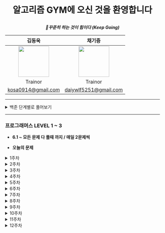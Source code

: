 # <p align="center"> 알고리즘 GYM에 오신 것을 환영합니다 </p>  

<div align="center">  
 
 __*:muscle:꾸준히 하는 것이 힘이다 (Keep Going)*__  

|김동욱|채기중|
|:-:|:-:|
|<img src="https://user-images.githubusercontent.com/71700079/183433257-20338d29-4767-4225-a1ba-ed68fc17b4f9.png" width="100" height="100">|<img src="https://user-images.githubusercontent.com/71700079/183433257-20338d29-4767-4225-a1ba-ed68fc17b4f9.png" width="100" height="100">|
|Trainor|Trainor|
|kosa0914@gmail.com  |daiywlf5251@gmail.com|
</div>

* * *
<details>
<summary>백준 단계별로 풀어보기</summary>  
 
### 백준 단계별로 풀어보기 11 ~ 30 135문제 (~5.22 총 11주차)
* 월, 수, 금:  라이브 코딩
* 일요일: 해당 주차 리뷰

* **세부일정**
  * **1주차: 브루트 포스(5), 정렬(9)**
  * **2주차: 정렬(1), 백트레킹(8), DP(5)**
  * **3주차: DP1(11), 그리디(3)**
  * **4주차: 그리디(2), 정수론 및 조합론(12)**
  * **5주차: 스택(6), 큐, 덱(7)**
  * **6주차: Divide Qonquer(9), 이분탐색(5)**
  * **7주차: Priority Queue(4), DP2(7), DFS, BFS(3)**
  * **8주차: DFS, BFS(8), 최단경로(6)**
  * **9주차: 투 포인터(5), 최단거리 역추적(9)**
  * **10주차: 트리(7), 유니온파인드(4), 최소신장트리(6)**


  **-> 진행 중 해당 주차에 추가된 문제들이 있으므로 11주차까지 진행 !!**

* **오늘의 문제**
<details>
<summary>1주차</summary>  

* 3.7: 2798, 2231
* 3.8: 7568, 1018
* 3.9: 1436, 2750
* 3.10: 2751, 10989
* 3.11: 2108, 1427
* 3.12: 11650, 11651
* 3.13: 1181, 10814
</details>
<details>
<summary>2주차</summary>  

* 3.14: 18870, 15649
* 3.15: 15650, 15651
* 3.16: 15652, 9663
* 3.17: 2580, 14888
* 3.18: 14889, 1003
* 3.19: 9184, 1904
* 3.20: 9461, 1149
 </details>
 <details>
<summary>3주차</summary>  
  
* 3.21: 1932, 2579
* 3.22: 1463, 10844
* 3.23: 2156, 11053
* 3.24: 11054, 2565
* 3.25: 9251, 1912
* 3.26: 12865, 11047
* 3.27: 1931, 11399
 </details>
 <details>
<summary>4주차</summary>  
  
* 3.28: 1541, 13305
* 3.29: 5086, 1037
* 3.30: 2609, 1934
* 3.31: 2981, 3036
* 4.1: 11050, 11051
* 4.2: 1010, 9375
* 4.3: 1676, 2004
 </details>
<details>
<summary>5주차</summary>  
 
* 4.4: 10828, 10773
* 4.5: 4949, 9012
* 4.6: 1874, 17298
* 4.7: 18258, 2164
* 4.8: 11866, 1966
* 4.9: 10866, 1021
* 4.10: 5430, 2630
 </details>
<details>
<summary>6주차</summary>  
 
* 4.11: 1992, 1780
* 4.12: 1629, 11401
* 4.13: 2740, 10830
* 4.14: 11444, 6549
* 4.15: 1920, 10816
* 4.16: 1654, 2805
* 4.17: 2110, 1300
 </details>
 <details>
<summary>7주차</summary>  
  
* 4.18: 12015, 11279
* 4.19: 1927, 11286
* 4.20: 1655, 11066
* 4.21: 11049, 1520
* 4.22: 10942, 2629
* 4.23: 2293, 7579
* 4.24: 1260, 2606
 </details>
 <details>
<summary>8주차</summary>  
  
* 4.25: 2667, 1012
* 4.26: 2178, 7576
* 4.27: 7569, 1697
* 4.28: 2206, 7562
* 4.29: 1707, 1753
* 4.30: 1504, 13549
* 5.1: 9370, 11657
 </details>
 <details>
<summary>9주차</summary>  
  
* 5.2: 11404, 1956
* 5.3: 3273, 2470
* 5.4: 1806, 1644
* 5.5: 1450, 12852
* 5.6: 14002, 14003
* 5.7: 9252, 2618 (카카오 코딩테스트의 사유로 5.8로 연기)
* 5.8: 9252, 2618
 </details>
 <details>
<summary>10주차</summary>  
  
* 5.9: 13913, 9019
* 5.10: 11779, 11780
* 5.11: 11725, 1167
* 5.12: 1967, 1991
* 5.13: 2263, 5639
* 5.14: 4803, 1717
* 5.15: 1976, 4195
 </details>
 <details>
<summary>11주차</summary>  
  
* 5.16: 20040, 9372
* 5.17: 1197, 4386
* 5.18: 1774, 2887
* 5.19: 17472
 </details>

**5.19 부로 백준 단계별로 단계별로 풀어보기 끝 !!**

**5.31 까지 단계별로 풀어보기 미숙한 것들 완료 후, 6.1 부터 프로그래머스 시작**

**고생많았습니당 ^.^**
</details>  

___
### 프로그래머스 LEVEL 1 ~ 3
* **6.1 ~ 모든 문제 다 풀때 까지 / 매일 2문제씩**

* **오늘의 문제**
<details>
<summary>1주차</summary>  

===
* 6.1: 신고 결과 받기[LEVEL 1], 추석 트래픽[LEVEL 3]
* 6.2: 문자열 압축[LEVEL 2], 오픈 채팅방[LEVEL 2]
* 6.3: 로또의 최고,최저 순위[LEVEL 1], N으로 표현[LEVEL 3]
* 6.4: 카카오프렌즈 컬러링북[LEVEL 2], 단체사진 찍기[LEVEL 2]
* 6.5: 신규 아이디 추천[LEVEL 1], 입국심사[LEVEL 3]
* 6.6: 멀쩡한 사각형[LEVEL 2], 124 나라의 숫자[LEVEL 2]
* 6.7: 키패드 누르기[LEVEL 1], 가장 먼 노드[LEVEL 3]
</details>
<details>
<summary>2주차</summary>  
 
===
* 6.8: 타겟 넘버[LEVEL 2], 고양이와 개는 몇 마리 있을까[LEVEL2]
* 6.9: 숫자 문자열과 영단어[LEVEL 1], 없어진 기록 찾기[LEVEL 3]
* 6.10: 기능개발[LEVEL 2], 더 맵게[LEVEL 2]
* 6.11: 크레인 인형뽑기 게임[LEVEL 1], 브라이언의 고민[LEVEL 3]
* 6.12: 루시와 엘라 찾기[LEVEL 2], 짝지어 제거하기[LEVEL 2]
* 6.13: 없는 숫자 더하기[LEVEL 1], 리틀 프렌즈 사천성[LEVEL 3]
* 6.14: 행렬 테두리 회전하기[LEVEL 2], 메뉴 리뉴얼[LEVEL 2]
</details>
<details>
<summary>3주차</summary>  
 
===
* 6.15: 음양 더하기[LEVEL 1], 디스크 컨트롤러[LEVEL 3]
* 6.16: 괄호 변환[LEVEL 2], 뉴스 클러스터링[LEVEL 2]
* 6.17: 내적[LEVEL 1], 정수 삼각형[LEVEL 3]
* 6.18: 거리두기 확인하기[LEVEL 2], 수식 최대화[LEVEL 2]
* 6.19: 소수 만들기[LEVEL 1], 네트워크[LEVEL 3]
* 6.20: 튜플[LEVEL 2], 빛의 경로 싸이클[LEVEL 2]
* 6.21: 완주하지 못한 선수[LEVEL 1], 순위[LEVEL 3]
</details>
<details>
<summary>4주차</summary>  

===
* 6.22: 전화번호 목록[LEVEL 2], 프린터[LEVEL 2]
* 6.23: K번째 수[LEVEL 1], 있었는데요 없었습니다[LEVEL 3]
* 6.24: [가장 큰 수[LEVEL 2]](https://programmers.co.kr/learn/courses/30/lessons/42746), [소수 찾기[LEVEL 2]](https://programmers.co.kr/learn/courses/30/lessons/42839)
* 6.25: [모의고사[LEVEL 1]](https://programmers.co.kr/learn/courses/30/lessons/42840), [다단계 칫솔 판매[LEVEL 3]](https://programmers.co.kr/learn/courses/30/lessons/77486)
* 6.26: [조이스틱[LEVEL 2]](https://programmers.co.kr/learn/courses/30/lessons/42860), [최솟값 구하기[LEVEL 2]](https://programmers.co.kr/learn/courses/30/lessons/59038)
* 6.27: [체육복[LEVEL 1]](https://programmers.co.kr/learn/courses/30/lessons/42862), [자물쇠와 열쇠[LEVEL 3]](https://programmers.co.kr/learn/courses/30/lessons/60059)
* 6.28: [동명 동물 수 찾기[LEVEL 2]](https://programmers.co.kr/learn/courses/30/lessons/59041), [이름에 el이 들어가는 동물 찾기[LEVEL 2]](https://programmers.co.kr/learn/courses/30/lessons/59047)
</details>
<details>
<summary>5주차</summary>  
 
===
* 6.29: [모든 레코드 조회하기[LEVEL 1]](https://programmers.co.kr/learn/courses/30/lessons/59034), [셔틀버스[LEVEL 3]]( https://programmers.co.kr/learn/courses/30/lessons/17678)
* 6.30: [게임 맵 최단거리[LEVEL 2]](https://programmers.co.kr/learn/courses/30/lessons/1844), [예상 대진표[LEVEL 2]]( https://programmers.co.kr/learn/courses/30/lessons/12985)
* 7.1: [폰켓몬[LEVEL 1]](https://programmers.co.kr/learn/courses/30/lessons/1845), [표 편집[LEVEL 3]](
    https://programmers.co.kr/learn/courses/30/lessons/81303)
* 7.2: [순위 검색[LEVEL 2]](https://programmers.co.kr/learn/courses/30/lessons/72412), [후보키[LEVEL 2]](https://programmers.co.kr/learn/courses/30/lessons/42890)
* 7.3: [이름이 없는 동물의 [LEVEL 1]](https://programmers.co.kr/learn/courses/30/lessons/59039), [보석 쇼핑[LEVEL 3]](https://programmers.co.kr/learn/courses/30/lessons/67258)
* 7.4: [괄호 회전하기[LEVEL 2]](https://programmers.co.kr/learn/courses/30/lessons/76502), [배달[LEVEL 2]](https://programmers.co.kr/learn/courses/30/lessons/12978)
* 7.5: [최댓값 구하기[LEVEL 1]](https://programmers.co.kr/learn/courses/30/lessons/59415), [불량 사용자[LEVEL 3]](https://programmers.co.kr/learn/courses/30/lessons/64064)
</details>
<details>
<summary>6주차</summary>  
 
===
* 7.6: [2xn 타일링[LEVEL 2]](https://school.programmers.co.kr/learn/courses/30/lessons/12900), [위장[LEVEL 2]](https://school.programmers.co.kr/learn/courses/30/lessons/42578)
* 7.7: [실패율[LEVEL 1]](https://school.programmers.co.kr/learn/courses/30/lessons/42889), [GPS[LEVEL 3]](https://school.programmers.co.kr/learn/courses/30/lessons/1837)
* 7.8: [다리를 지나는 트럭[LEVEL 2]](https://school.programmers.co.kr/learn/courses/30/lessons/42583), [H-Index[LEVEL 2]](https://school.programmers.co.kr/learn/courses/30/lessons/42747)
* 7.9: [약수의 갯수와 덧셈[LEVEL 1]](https://school.programmers.co.kr/learn/courses/30/lessons/77884), [금과 은 운반하기[LEVEL 3]](https://school.programmers.co.kr/learn/courses/30/lessons/86053)
* 7.10: [카펫[LEVEL 2]](https://school.programmers.co.kr/learn/courses/30/lessons/42842), [큰 수 만들기[LEVEL2]](https://school.programmers.co.kr/learn/courses/30/lessons/42883)
* 7.11: [3진법 뒤집기[LEVEL 1]](https://school.programmers.co.kr/learn/courses/30/lessons/68935), [이중 우선순위 큐[LEVEL 3]](https://school.programmers.co.kr/learn/courses/30/lessons/42628)
* 7.12: [동물 수 구하기[LEVEL 2]](https://school.programmers.co.kr/learn/courses/30/lessons/59406), [입양 시각 구하기[LEVEL 2]](https://school.programmers.co.kr/learn/courses/30/lessons/59412)
</details>
<details>
<summary>7주차</summary>  

===
* 7.13: [예산[LEVEL 1]](https://school.programmers.co.kr/learn/courses/30/lessons/12982), [등굣길[LEVEL 3]](https://school.programmers.co.kr/learn/courses/30/lessons/42898)
* 7.14: [NULL 처리하기[LEVEL 2]](https://school.programmers.co.kr/learn/courses/30/lessons/59410), [중성화 여부 판단하기[LEVEL 2]](https://school.programmers.co.kr/learn/courses/30/lessons/59409)
* 7.15: [역순 정렬하기[LEVEL 1]](https://school.programmers.co.kr/learn/courses/30/lessons/59035), [단어 변환[LEVEL 3]](https://school.programmers.co.kr/learn/courses/30/lessons/43163)
* 7.16: [피로도[LEVEL 2]](https://school.programmers.co.kr/learn/courses/30/lessons/87946), [프렌즈 4블록[LEVEL2]](https://school.programmers.co.kr/learn/courses/30/lessons/17679)
* 7.17: [이름이 있는 동물의 아이디[LEVEL 1]](https://school.programmers.co.kr/learn/courses/30/lessons/59407), [오랜 기간 보호한 동물[LEVEL 3]](https://school.programmers.co.kr/learn/courses/30/lessons/59044)
* 7.18: [2개 이하로 다른 비트[LEVEL 2]](https://school.programmers.co.kr/learn/courses/30/lessons/77885), [삼각 달팽이[LEVEL 2]](https://school.programmers.co.kr/learn/courses/30/lessons/68645)
* 7.19: [2개 뽑아서 더하기[LEVEL 1]](https://school.programmers.co.kr/learn/courses/30/lessons/68644), [헤비 유저가 소유한 장소[LEVEL 3]](https://school.programmers.co.kr/learn/courses/30/lessons/77487)
</details>
<details>
<summary>8주차</summary>  

===
* 7.20: [영어 끝말잇기[LEVEL 2]](https://school.programmers.co.kr/learn/courses/30/lessons/12981), [주식가격[LEVEL 2]](https://school.programmers.co.kr/learn/courses/30/lessons/42584)
* 7.21: [아픈 동물 찾기[LEVEL 1]](https://school.programmers.co.kr/learn/courses/30/lessons/59036), [합승 택시 요금[LEVEL 3]](https://school.programmers.co.kr/learn/courses/30/lessons/72413)
* 7.22: [구명보트[LEVEL 2]](https://school.programmers.co.kr/learn/courses/30/lessons/42885), [중복 제거하기[LEVEL 2]](https://school.programmers.co.kr/learn/courses/30/lessons/59408)
* 7.23: [2016년 [LEVEL 1]](https://school.programmers.co.kr/learn/courses/30/lessons/12901), [경주로 건설[LEVEL 3]](https://school.programmers.co.kr/learn/courses/30/lessons/67259)
* 7.24: [교점에 별 만들기[LEVEL 2]](https://school.programmers.co.kr/learn/courses/30/lessons/87377), [전력망을 둘로 나누기[LEVEL 2]](https://school.programmers.co.kr/learn/courses/30/lessons/86971)
* 7.25: [어린 동물 찾기[LEVEL 1]](https://school.programmers.co.kr/learn/courses/30/lessons/59037), [보행자 천국[LEVEL 3]](https://school.programmers.co.kr/learn/courses/30/lessons/1832)
* 7.26: [모음 사전[LEVEL 2]](https://school.programmers.co.kr/learn/courses/30/lessons/84512), [캐시[LEVEL 2]](https://school.programmers.co.kr/learn/courses/30/lessons/17680)
</details>
<details>
<summary>9주차</summary>  
 
===
* 7.27: [최소 직사각형[LEVEL 1]](https://school.programmers.co.kr/learn/courses/30/lessons/86491), [몸짱 트레이너 라이언의 고민[LEVEL 3]](https://school.programmers.co.kr/learn/courses/30/lessons/1838)
* 7.28: [이진 변환 반복하기[LEVEL 2]](https://school.programmers.co.kr/learn/courses/30/lessons/70129), [점프와 순간 이동[LEVEL 2]](https://school.programmers.co.kr/learn/courses/30/lessons/12980)
* 7.29: [나머지가 1이 되는 수 찾기[LEVEL 1]](https://school.programmers.co.kr/learn/courses/30/lessons/87389), [베스트 앨범[LEVEL 3]](https://school.programmers.co.kr/learn/courses/30/lessons/42579)
* 7.30: [3xn 타일링[LEVEL 2]](https://school.programmers.co.kr/learn/courses/30/lessons/12902), [DATETIME에서 DATE로 형 변환[LEVEL 2]](https://school.programmers.co.kr/learn/courses/30/lessons/59414)
* 7.31: [동물의 아이디와 이름[LEVEL 1]](https://school.programmers.co.kr/learn/courses/30/lessons/59403), [아이템 줍기[LEVEL 3]](https://school.programmers.co.kr/learn/courses/30/lessons/87694)
* 8.1: [n^2배열 자르기[LEVEL 2]](https://school.programmers.co.kr/learn/courses/30/lessons/87390), [쿼드압축 후 개수 세기[LEVEL 2]](https://school.programmers.co.kr/learn/courses/30/lessons/68936)
* 8.2: [부족한 금액 계산하기[LEVEL 1]](https://school.programmers.co.kr/learn/courses/30/lessons/82612), [여행경로[LEVEL 3]](https://school.programmers.co.kr/learn/courses/30/lessons/43164)
</details>
<details>
<summary>10주차</summary>  
 
===
* 8.3: [스킬트리[LEVEL 2]](https://school.programmers.co.kr/learn/courses/30/lessons/49993), [방문 길이[LEVEL 2]](https://school.programmers.co.kr/learn/courses/30/lessons/49994)
* 8.4: 비밀 지도[LEVEL 1], 오랜기간 보호한 동물(2)[LEVEL 3]
* 8.5: 방금그곡[LEVEL 2], 가장 큰 정사각형 찾기[LEVEL 2]
* 8.6: [가운데 글자 가져오기[LEVEL 1]](https://school.programmers.co.kr/learn/courses/30/lessons/12903), [퍼즐 조각 채우기[LEVEL 3]](https://school.programmers.co.kr/learn/courses/30/lessons/84021)
* 8.7: [압축[LEVEL 2]](https://school.programmers.co.kr/learn/courses/30/lessons/17684), [파일명 정렬[LEVEL 2]](https://school.programmers.co.kr/learn/courses/30/lessons/17686)
* 8.8: [여러 기준으로 정렬하기[LEVEL 1]](https://school.programmers.co.kr/learn/courses/30/lessons/59404), [광고 삽입[LEVEL 3]](https://school.programmers.co.kr/learn/courses/30/lessons/72414)
* 8.9: [올바른 괄호[LEVEL 2]](https://school.programmers.co.kr/learn/courses/30/lessons/12909), [n진수 게임[LEVEL 2]](https://school.programmers.co.kr/learn/courses/30/lessons/17687)
</details>
<details>
<summary>11주차</summary>  

===
* 8.10: [다트 게임[LEVEL 1]](https://school.programmers.co.kr/learn/courses/30/lessons/17682), [기둥과 보 설치[LEVEL 3]](https://school.programmers.co.kr/learn/courses/30/lessons/60061)
> **8.11 ~ 9.5일까지 보충할 부분 보충하고 부족한 개념 정리.**.  
* 9.6: [다음 큰 숫자[LEVEL 2]](https://school.programmers.co.kr/learn/courses/30/lessons/12911), [땅 따먹기[LEVEL 2]](https://school.programmers.co.kr/learn/courses/30/lessons/12913)
* 9.7: [상위 n개 레코드[LEVEL 1]](https://school.programmers.co.kr/learn/courses/30/lessons/59405), [공 이동 시뮬레이션[LEVEL 3]](https://school.programmers.co.kr/learn/courses/30/lessons/87391)
* 9.8: [N개의 최소공배수[LEVEL 2]](https://school.programmers.co.kr/learn/courses/30/lessons/12953), [N-Queen[LEVEL 2]](https://school.programmers.co.kr/learn/courses/30/lessons/12952)
> **9.9 ~ 9.12 (추석 휴무)**  
</details>
<details>
<summary>12주차</summary>  

===
* 9.13: [x만큼 간격이 있는 n개의 숫자[LEVEL 1]](https://school.programmers.co.kr/learn/courses/30/lessons/12954). [모두 0으로 만들기[LEVEL 3]](https://school.programmers.co.kr/learn/courses/30/lessons/76503)
* 9.14: [JadenCase 문자열 만들기[LEVEL 2]](https://school.programmers.co.kr/learn/courses/30/lessons/12951), [행렬의 곱셈[LEVEL 2]](https://school.programmers.co.kr/learn/courses/30/lessons/12949)
* 9.15: [행렬의 덧셈[LEVEL 1]](https://school.programmers.co.kr/learn/courses/30/lessons/12950), [110 옮기기[LEVEL 3]](https://school.programmers.co.kr/learn/courses/30/lessons/77886)
* 9.16: [멀리 뛰기[LEVEL 2]](https://school.programmers.co.kr/learn/courses/30/lessons/12914), [튜플[LEVEL 2]](https://school.programmers.co.kr/learn/courses/30/lessons/64065)
</details>
